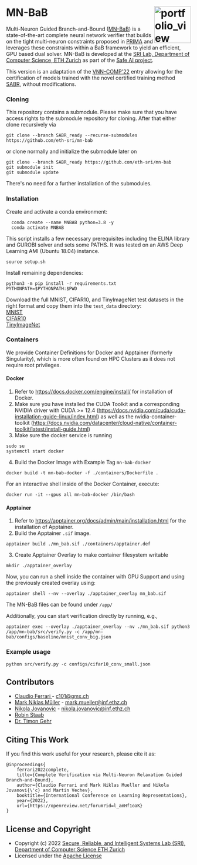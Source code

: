 MN-BaB <img width="100" alt="portfolio_view" align="right" src="http://safeai.ethz.ch/img/sri-logo.svg">
======== 
Multi-Neuron Guided Branch-and-Bound ([MN-BaB](https://www.sri.inf.ethz.ch/publications/ferrari2022complete)) is a state-of-the-art complete neural network verifier that builds on the tight multi-neuron 
constraints proposed in [PRIMA](https://www.sri.inf.ethz.ch/publications/mueller2021precise) and leverages these constraints within a BaB framework to yield an efficient, GPU based dual solver.
MN-BaB is developed at the [SRI Lab, Department of Computer Science, ETH Zurich](https://www.sri.inf.ethz.ch/) as part of the [Safe AI project](http://safeai.ethz.ch/).

This version is an adaptation of the [VNN-COMP'22](https://arxiv.org/abs/2212.10376) entry allowing for the certification of models trained with the novel certified training method [SABR](https://openreview.net/forum?id=7oFuxtJtUMH), without modifications. 

### Cloning
This repository contains a submodule. Please make sure that you have access rights to the submodule repository for cloning. After that either clone recursively via 

```
git clone --branch SABR_ready --recurse-submodules https://github.com/eth-sri/mn-bab
```

or clone normally and initialize the submodule later on

```
git clone --branch SABR_ready https://github.com/eth-sri/mn-bab
git submodule init
git submodule update
```

There's no need for a further installation of the submodules.


### Installation
Create and activate a conda environment:

```
  conda create --name MNBAB python=3.8 -y
  conda activate MNBAB
  ```

This script installs a few necessary prerequisites including the ELINA library and GUROBI solver and sets some PATHS. It was tested on an AWS Deep Learning AMI (Ubuntu 18.04) instance.

```
source setup.sh
```

Install remaining dependencies:
```
python3 -m pip install -r requirements.txt
PYTHONPATH=$PYTHONPATH:$PWD
```

Download the full MNIST, CIFAR10, and TinyImageNet test datasets in the right format and copy them into the `test_data` directory:  
[MNIST](https://files.sri.inf.ethz.ch/sabr/mnist_test_full.csv)  
[CIFAR10](https://files.sri.inf.ethz.ch/sabr/cifar10_test_full.csv)  
[TinyImageNet](https://files.sri.inf.ethz.ch/sabr/tin_val.csv) 

### Containers
We provide Container Definitions for Docker and Apptainer (formerly Singularity), which is more often found on HPC Clusters as it does not require root privileges.

#### Docker
1. Refer to https://docs.docker.com/engine/install/ for installation of Docker.
2. Make sure you have installed the CUDA Toolkit and a corresponding NVIDIA driver with CUDA >= 12.4 (https://docs.nvidia.com/cuda/cuda-installation-guide-linux/index.html) as well as the nvidia-container-toolkit (https://docs.nvidia.com/datacenter/cloud-native/container-toolkit/latest/install-guide.html)
3. Make sure the docker service is running
  ```
  sudo su
  systemctl start docker
  ```
4. Build the Docker Image with Example Tag `mn-bab-docker`
```
docker build -t mn-bab-docker -f ./containers/Dockerfile .
```

For an interactive shell inside of the Docker Container, execute:
```
docker run -it --gpus all mn-bab-docker /bin/bash
```
#### Apptainer
1. Refer to https://apptainer.org/docs/admin/main/installation.html for the installation of Apptainer.
2. Build the Apptainer `.sif` image.
```
apptainer build ./mn_bab.sif ./containers/apptainer.def
```
3. Create Apptainer Overlay to make container filesystem writable
```
mkdir ./apptainer_overlay
```
Now, you can run a shell inside the container with GPU Support and using the previously created overlay using:

```
apptainer shell --nv --overlay ./apptainer_overlay mn_bab.sif
```
The MN-BaB files can be found under `/app/`

Additionally, you can start verification directly by running, e.g., 

```
apptainer exec --overlay ./apptainer_overlay --nv ./mn_bab.sif python3 /app/mn-bab/src/verify.py -c /app/mn-bab/configs/baseline/mnist_conv_big.json
```

### Example usage

```
python src/verify.py -c configs/cifar10_conv_small.json
```

Contributors
----------------------
* [Claudio Ferrari ](https://github.com/ferraric) - c101@gmx.ch
* [Mark Niklas Müller](https://www.sri.inf.ethz.ch/people/mark) - mark.mueller@inf.ethz.ch  
* [Nikola Jovanovic](https://www.sri.inf.ethz.ch/people/nikola) - nikola.jovanovic@inf.ethz.ch
* [Robin Staab]()
* [Dr. Timon Gehr](https://www.sri.inf.ethz.ch/people/timon)

Citing This Work
----------------------

If you find this work useful for your research, please cite it as:

```
@inproceedings{
    ferrari2022complete,
    title={Complete Verification via Multi-Neuron Relaxation Guided Branch-and-Bound},
    author={Claudio Ferrari and Mark Niklas Mueller and Nikola Jovanovi{\'c} and Martin Vechev},
    booktitle={International Conference on Learning Representations},
    year={2022},
    url={https://openreview.net/forum?id=l_amHf1oaK}
}
```

License and Copyright
---------------------

* Copyright (c) 2022 [Secure, Reliable, and Intelligent Systems Lab (SRI), Department of Computer Science ETH Zurich](https://www.sri.inf.ethz.ch/)
* Licensed under the [Apache License](https://www.apache.org/licenses/LICENSE-2.0)